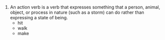 1. An action verb is a verb that expresses something that a person, animal, object, or process in nature (such as a storm) can do rather than expressing a state of being.
	- hit
	- walk
	- make